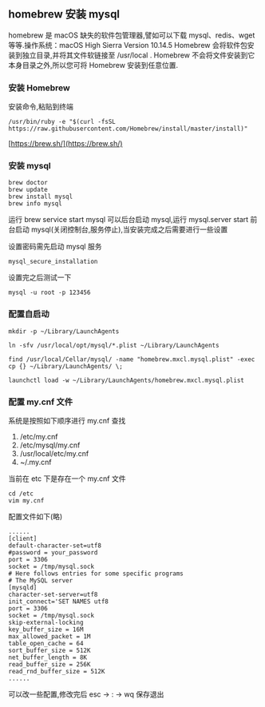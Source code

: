 ## homebrew 安装 mysql

homebrew 是 macOS 缺失的软件包管理器,譬如可以下载 mysql、redis、wget 等等.操作系统：macOS High Sierra Version 10.14.5
Homebrew 会将软件包安装到独立目录,并将其文件软链接至 /usr/local . Homebrew 不会将文件安装到它本身目录之外,所以您可将 Homebrew 安装到任意位置.

### 安装 Homebrew

安装命令,粘贴到终端

```
/usr/bin/ruby -e "$(curl -fsSL https://raw.githubusercontent.com/Homebrew/install/master/install)"
```

[https://brew.sh/](https://brew.sh/)

### 安装 mysql

```
brew doctor
brew update
brew install mysql
brew info mysql
```

运行 brew service start mysql 可以后台启动 mysql,运行 mysql.server start 前台启动 mysql(关闭控制台,服务停止),当安装完成之后需要进行一些设置

设置密码需先启动 mysql 服务

```
mysql_secure_installation
```

设置完之后测试一下

```
mysql -u root -p 123456
```

### 配置自启动

```
mkdir -p ~/Library/LaunchAgents

ln -sfv /usr/local/opt/mysql/*.plist ~/Library/LaunchAgents

find /usr/local/Cellar/mysql/ -name "homebrew.mxcl.mysql.plist" -exec cp {} ~/Library/LaunchAgents/ \;

launchctl load -w ~/Library/LaunchAgents/homebrew.mxcl.mysql.plist
```

### 配置 my.cnf 文件

系统是按照如下顺序进行 my.cnf 查找

1. /etc/my.cnf
2. /etc/mysql/my.cnf
3. /usr/local/etc/my.cnf
4. ~/.my.cnf

当前在 etc 下是存在一个 my.cnf 文件

```
cd /etc
vim my.cnf
```

配置文件如下(略)

```
......
[client]
default-character-set=utf8
#password = your_password
port = 3306
socket = /tmp/mysql.sock
# Here follows entries for some specific programs
# The MySQL server
[mysqld]
character-set-server=utf8
init_connect='SET NAMES utf8
port = 3306
socket = /tmp/mysql.sock
skip-external-locking
key_buffer_size = 16M
max_allowed_packet = 1M
table_open_cache = 64
sort_buffer_size = 512K
net_buffer_length = 8K
read_buffer_size = 256K
read_rnd_buffer_size = 512K
......
```

可以改一些配置,修改完后 esc -> : -> wq 保存退出
